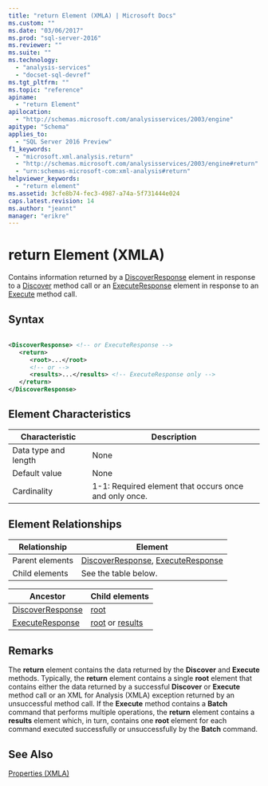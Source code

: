 ```yaml
---
title: "return Element (XMLA) | Microsoft Docs"
ms.custom: ""
ms.date: "03/06/2017"
ms.prod: "sql-server-2016"
ms.reviewer: ""
ms.suite: ""
ms.technology: 
  - "analysis-services"
  - "docset-sql-devref"
ms.tgt_pltfrm: ""
ms.topic: "reference"
apiname: 
  - "return Element"
apilocation: 
  - "http://schemas.microsoft.com/analysisservices/2003/engine"
apitype: "Schema"
applies_to: 
  - "SQL Server 2016 Preview"
f1_keywords: 
  - "microsoft.xml.analysis.return"
  - "http://schemas.microsoft.com/analysisservices/2003/engine#return"
  - "urn:schemas-microsoft-com:xml-analysis#return"
helpviewer_keywords: 
  - "return element"
ms.assetid: 3cfe8b74-fec3-4987-a74a-5f731444e024
caps.latest.revision: 14
ms.author: "jeannt"
manager: "erikre"
---
```

# return Element (XMLA)
  Contains information returned by a [DiscoverResponse](../Topic/DiscoverResponse%20Element%20\(XMLA\).md) element in response to a [Discover](../Topic/Discover%20Method%20\(XMLA\).md) method call or an [ExecuteResponse](../Topic/ExecuteResponse%20Element%20\(XMLA\).md) element in response to an [Execute](../Topic/Execute%20Method%20\(XMLA\).md) method call.  
  
## Syntax  
  
```xml  
  
<DiscoverResponse> <!-- or ExecuteResponse -->  
   <return>  
      <root>...</root>  
      <!-- or -->  
      <results>...</results> <!-- ExecuteResponse only -->  
   </return>  
</DiscoverResponse>  
```  
  
## Element Characteristics  
  
|Characteristic|Description|  
|--------------------|-----------------|  
|Data type and length|None|  
|Default value|None|  
|Cardinality|1-1: Required element that occurs once and only once.|  
  
## Element Relationships  
  
|Relationship|Element|  
|------------------|-------------|  
|Parent elements|[DiscoverResponse](../Topic/DiscoverResponse%20Element%20\(XMLA\).md), [ExecuteResponse](../Topic/ExecuteResponse%20Element%20\(XMLA\).md)|  
|Child elements|See the table below.|  
  
|Ancestor|Child elements|  
|--------------|--------------------|  
|[DiscoverResponse](../Topic/DiscoverResponse%20Element%20\(XMLA\).md)|[root](../../../analysis-services/xmla/xml-elements-properties/root-element-xmla.md)|  
|[ExecuteResponse](../Topic/ExecuteResponse%20Element%20\(XMLA\).md)|[root](../../../analysis-services/xmla/xml-elements-properties/root-element-xmla.md) or [results](../../../analysis-services/xmla/xml-elements-properties/results-element-xmla.md)|  
  
## Remarks  
 The **return** element contains the data returned by the **Discover** and **Execute** methods. Typically, the **return** element contains a single **root** element that contains either the data returned by a successful **Discover** or **Execute** method call or an XML for Analysis (XMLA) exception returned by an unsuccessful method call. If the **Execute** method contains a **Batch** command that performs multiple operations, the **return** element contains a **results** element which, in turn, contains one **root** element for each command executed successfully or unsuccessfully by the **Batch** command.  
  
## See Also  
 [Properties &#40;XMLA&#41;](../Topic/Properties%20\(XMLA\).md)  
  
  